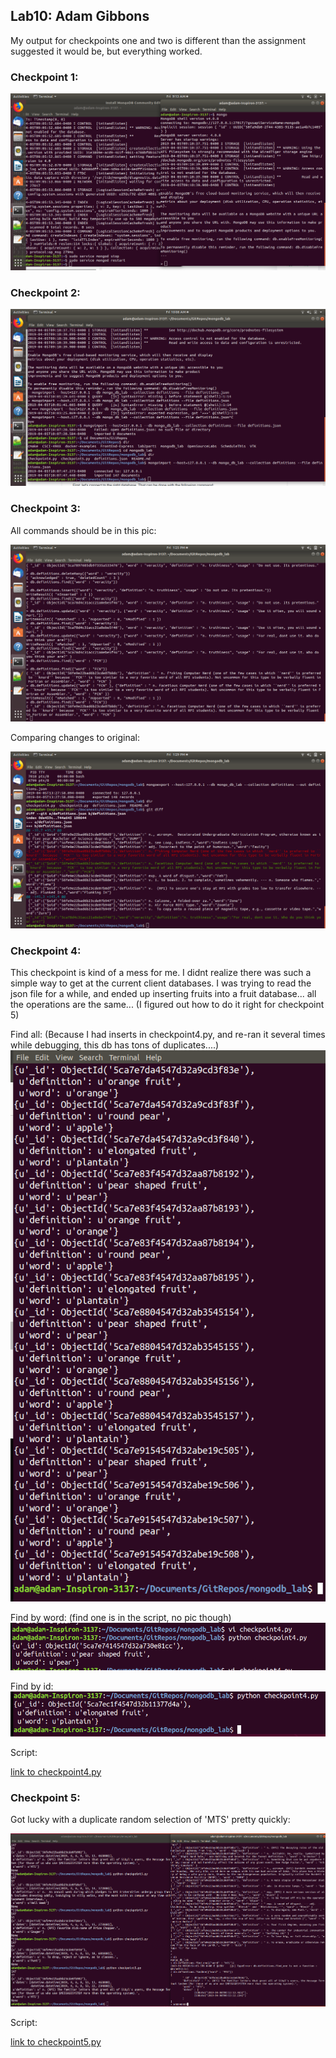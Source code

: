 ## Lab10: Adam Gibbons

My output for checkpoints one and two is different than the assignment suggested it would be, but everything worked.

### Checkpoint 1:

![pic](cp1_1.png)

### Checkpoint 2:

![pic](cp2_1.png)

### Checkpoint 3:

All commands should be in this pic:

![pic](cp3_1.png)

Comparing changes to original:

![pic](cp3_2.png)

### Checkpoint 4:

This checkpoint is kind of a mess for me. I didnt realize there was such a simple way to get at the current client databases. I was trying to read the json file for a while, and ended up inserting fruits into a fruit database... all the operations are the same... (I figured out how to do it right for checkpoint 5)

Find all:
(Because I had inserts in checkpoint4.py, and re-ran it several times while debugging, this db has tons of duplicates....)
![pic](cp4_find_all.png)

Find by word: (find one is in the script, no pic though)
![pic](cp4_fetch_specific.png)

Find by id:
![pic](cp4_fetch_by_id.png)

Script:

[link to checkpoint4.py]()

### Checkpoint 5:

Got lucky with a duplicate random selection of 'MTS' pretty quickly:

![pic](cp5_1.png)

Script:

[link to checkpoint5.py]()
